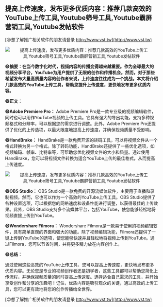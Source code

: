 ## **提高上传速度，发布更多优质内容：推荐几款高效的YouTube上传工具,Youtube筛号工具,Youtube霸屏营销工具,Youtube发帖软件**

[😍想了解推广相关软件的朋友请登录 http://www.vst.tw](http://www.vst.tw)

 <center><img src="https://vst.tw/MP4/tuiguang/png/8.png" alt="提高上传速度，发布更多优质内容：推荐几款高效的YouTube上传工具,Youtube筛号工具,Youtube霸屏营销工具,Youtube发帖软件"></center>

**😄摘要：在当今数字化时代，视频内容的传播变得越来越重要。作为全球最大的视频分享平台，YouTube为用户提供了无限的创作和传播机会。然而，对于那些希望发布大量高质量内容的创作者来说，上传速度往往成为一个挑战。本文将介绍几款高效的YouTube上传工具，帮助您提升上传速度，更快地发布更多优质内容。**

**😄正文：**

**😄Adobe Premiere Pro：**
Adobe Premiere Pro是一款专业级的视频编辑软件，同时也可以用作YouTube视频的上传工具。它具有强大的导出功能，支持多种视频格式和分辨率，可以根据您的需求进行调整。此外，Adobe Premiere Pro还提供了优化的上传选项，以最大限度地提高上传速度，并确保视频质量不受影响。

**😄HandBrake：**
HandBrake是一款免费开源的转码工具，可以将视频文件从一个格式转换为另一个格式。除了转码功能，HandBrake还提供了一些优化选项，如视频编码、帧率、比特率等，可帮助您优化视频文件的大小和质量。通过使用HandBrake，您可以将视频文件转换为适合YouTube上传的最佳格式，从而提高上传速度。

 <center><img src="https://vst.tw/MP4/tuiguang/png/5.png" alt="提高上传速度，发布更多优质内容：推荐几款高效的YouTube上传工具,Youtube筛号工具,Youtube霸屏营销工具,Youtube发帖软件"></center>

**😄OBS Studio：**
OBS Studio是一款免费的开源流媒体软件，主要用于直播和录制视频。然而，它也可以作为一个高效的YouTube上传工具。OBS Studio提供了各种设置选项，可以根据您的网络速度和设备性能进行调整，以获得最佳的上传效果。此外，OBS Studio支持多个流媒体平台，包括YouTube，使您能够轻松地将视频直接上传到YouTube。

**😄Wondershare Filmora：**
Wondershare Filmora是一款易于使用的视频编辑软件，具有简单直观的界面和强大的功能。除了视频编辑功能，Filmora还提供了一键上传到YouTube的选项，使您能够快速并且轻松地将视频上传到YouTube。通过Filmora，您可以节省时间，并将更多精力放在内容创作上。

**😄总结：**

通过使用这些高效的YouTube上传工具，您可以提高上传速度，更快地发布更多优质内容。无论您是专业的视频创作者还是初学者，这些工具都可以帮助您简化上传流程，并确保视频质量的同时提高上传速度。选择适合自己需求的工具，并开始享受创作和分享的乐趣吧！记住，优质内容是吸引观众的关键，通过高效的上传工具，您可以更有效地将您的创作传播给全世界。

[😍想了解推广相关软件的朋友请登录 http://www.vst.tw](http://www.vst.tw)



